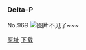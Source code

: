 ### Delta-P
No.969
![图片不见了~~~](https://imgs.xkcd.com/comics/delta_p.png)

[原址](https://xkcd.com//969) [下载](https://imgs.xkcd.com/comics/delta_p.png)

